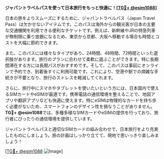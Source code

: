 **ジャパントラベルパスを使って日本旅行をもっと快適に！[[TG💪+ @esim1088](https://t.me/s/esim1088)]**

日本の旅をよりスムーズにするために、ジャパントラベルパス（Japan Travel Pass）は欠かせないアイテムです。このパスは海外からの観光客が日本の主要な交通機関を利用できる便利なチケットです。例えば、新幹線やJRの特急列車が無制限に乗り放題になるため、東京から京都、大阪へ移動する場合も時間とコストを大幅に節約できます。

また、このパスには様々なタイプがあり、24時間、48時間、72時間といった選択肢があります。旅行のプランに合わせて柔軟に選ぶことができます。特に長期間滞在する方には長期パスがおすすめです。そして、このパスは事前にオンラインで予約でき、到着後すぐに利用可能です。これにより、空港や駅での煩雑な手続きが不要となり、旅行のストレスを軽減してくれます。

さらに、旅行中にスマホやタブレットを使いたいという方には、日本国内で使えるSIMカードやeSIMが最適です。携帯電話の通信環境を整えることで、地図アプリや翻訳アプリなども快適に使えます。特にeSIMは物理的なカードを持ち歩く必要がないため、スマートフォンのデザイン性を損なうことがありません。**TG💪+ @esim1088**では、多種多様なSIMカードやeSIMの提供を行っており、旅行者にぴったりの通信環境を提供しています。

ジャパントラベルパスと適切なSIMカードの組み合わせで、日本旅行をより充実したものにしましょう。旅の計画はしっかり立てて、現地で思いっきり楽しみましょう！

[[TG💪+ @esim1088](https://t.me/s/esim1088) ![Image](https://i.postimg.cc/Y0z9fWf4/image.png)]